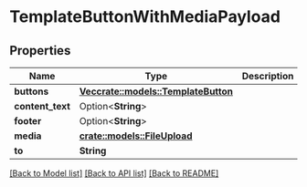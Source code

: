 # TemplateButtonWithMediaPayload

## Properties

Name | Type | Description | Notes
------------ | ------------- | ------------- | -------------
**buttons** | [**Vec<crate::models::TemplateButton>**](TemplateButton.md) |  | 
**content_text** | Option<**String**> |  | [optional]
**footer** | Option<**String**> |  | [optional]
**media** | [**crate::models::FileUpload**](FileUpload.md) |  | 
**to** | **String** |  | 

[[Back to Model list]](../README.md#documentation-for-models) [[Back to API list]](../README.md#documentation-for-api-endpoints) [[Back to README]](../README.md)



